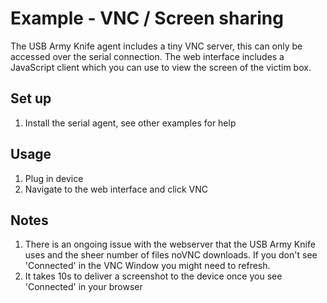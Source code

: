 # Example - VNC / Screen sharing

The USB Army Knife agent includes a tiny VNC server, this can only be accessed over the serial connection. The web interface includes a JavaScript client which you can use to view the screen of the victim box.

## Set up
1. Install the serial agent, see other examples for help

## Usage
1. Plug in device
2. Navigate to the web interface and click VNC

## Notes
1. There is an ongoing issue with the webserver that the USB Army Knife uses and the sheer number of files noVNC downloads. If you don't see 'Connected' in the VNC Window you might need to refresh.
2. It takes 10s to deliver a screenshot to the device once you see 'Connected' in your browser